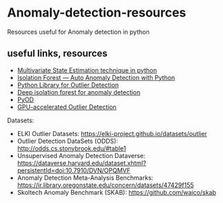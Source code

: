 # Anomaly-detection-resources
Resources useful for Anomaly detection in python

## useful links, resources

 - [Multivariate State Estimation technique in python](https://github.com/maminian/caterpillar_mset)
 - [Isolation Forest — Auto Anomaly Detection with Python](https://towardsdatascience.com/isolation-forest-auto-anomaly-detection-with-python-e7a8559d4562)
 - [Python Library for Outlier Detection](https://github.com/yzhao062/pyod)
 - [Deep isolation forest for anomaly detection](https://github.com/xuhongzuo/deep-iforest)
 - [PyOD](https://github.com/yzhao062/pyod)
 - [GPU-accelerated Outlier Detection](https://github.com/yzhao062/pytod)

Datasets:

- ELKI Outlier Datasets: https://elki-project.github.io/datasets/outlier
- Outlier Detection DataSets (ODDS): http://odds.cs.stonybrook.edu/#table1
- Unsupervised Anomaly Detection Dataverse: https://dataverse.harvard.edu/dataset.xhtml?persistentId=doi:10.7910/DVN/OPQMVF
- Anomaly Detection Meta-Analysis Benchmarks: https://ir.library.oregonstate.edu/concern/datasets/47429f155
- Skoltech Anomaly Benchmark (SKAB): https://github.com/waico/skab

